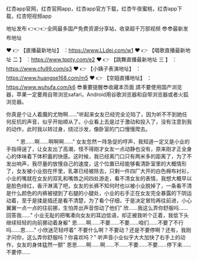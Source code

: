 红杏app官网，红杏官网app，红杏app官方下载，红杏午夜蜜桃，红杏app下载，红杏短视频app

地址发布 👉👉👉全网最多国产免费资源分享站，收录超千万部视频
😎😎最新发布地址

❤️ 👉 【直播最新地址】 ：https://www.LLdei.com/w1
❤️ 👉 【唱歌直播最新地址 二 】 ：https://www.tppty.com/e2
❤️ 👉 【跳舞直播最新地址  三 】 ：https://www.cfu99.com/q3
❤️ 👉 【小姨子表演地址】 ：https://www.huangse168.com/m5
❤️ 👉 【空姐直播地址】 ：https://www.wuhufa.com/k6
😎重要提醒😎收藏本页面
請不要使用国产浏览器，苹果一定要用自带浏览safari，Android用谷歌浏览器和自带浏览器或者火狐浏览器。

你真是个让人着魔的尤物啊……"听起来女友已经完全沦陷了，因为听不不到她任何反抗的声音，似乎开始顺从了。小业看上去是过于激动和投入了，没有注意到我的动作，此时我以转过身，绕过沙发，像卧室的门口慢慢爬去。

　　" 恩……啊……啊啊啊……"
女友忽然一阵急促的哼声，我知道一定又是小业的手指得逞了，让女友出了高潮，怪不得刚才女友一点动静也没有，原来刚才正全身心的体味着下体积蓄的快感。这时候，我已经离门口只有两米多的距离了，为了不发出响声，我尽量的放慢自己的速度，这个位置已经能够看清卧室里的大概情形了，女友被小业抱在怀里，乳罩已经被除去，只剩一件四厂大开的白色棉布衬衫，小业的嘴就在女友的双乳和嘴唇之间四处游走，看不清女友的表情，我想大概早以是脸色绯红，香汗淋漓了吧，女友的长裤不知何时也以被小业脱掉了，一条看不清是什么颜色的内裤被褪到了右腿的小腿处，小业的右手正在女友完全暴露的下阴运动着，至于是揉是插还是看不清楚，为了看个仔细，于是决定冒险再往前进，小心翼翼一点一点的往前挪，生怕弄出声音惊动了他们"
欣……我这么弄你舒服吗……回答我……" 小业无耻的把嘴凑向女友的耳边低语，却正被我听个正着，我低下头继续轻轻的向前挪动着身躯"
恩……啊……不要……不要……咱们……不要了不行吗……恩……" 小欣迷茫轻哼着"
不要什么啊？不要动？还是不要停啊？还有，我刚才问你，这么弄你舒服吗？你喜欢吗？"
听声音小业似乎大大加快了右手上的动作，女友的身体猛然一颤" 恩恩……啊……啊……不……不要……不要……停下来……不要停……
